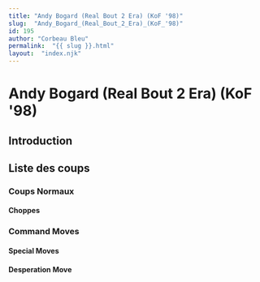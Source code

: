 ```yaml
---
title: "Andy Bogard (Real Bout 2 Era) (KoF '98)"
slug:  "Andy_Bogard_(Real_Bout_2_Era)_(KoF_'98)"
id: 195
author: "Corbeau Bleu"
permalink:  "{{ slug }}.html"
layout:  "index.njk"
---
```


# Andy Bogard (Real Bout 2 Era) (KoF '98)

## Introduction

## Liste des coups

### Coups Normaux

#### Choppes

### Command Moves

#### Special Moves

#### Desperation Move
